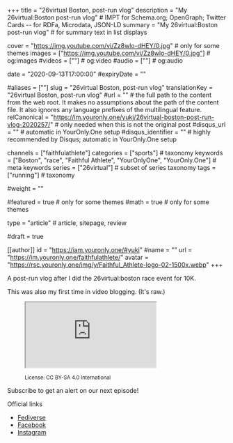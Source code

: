 +++
title = "26virtual Boston, post-run vlog"
description = "My 26virtual:Boston post-run vlog"													# IMPT for Schema.org; OpenGraph; Twitter Cards -- for RDFa, Microdata, JSON-LD
summary = "My 26virtual:Boston post-run vlog"																											# for summary text in list displays

cover = "https://img.youtube.com/vi/Zz8wlo-dHEY/0.jpg"																					# only for some themes
images = ["https://img.youtube.com/vi/Zz8wlo-dHEY/0.jpg"]																											# og:images
#videos = [""]																											# og:video
#audio = [""]																												# og:audio

date = "2020-09-13T17:00:00"
#expiryDate = ""

#aliases = [""]
slug = "26virtual Boston, post-run vlog"
translationKey = "26virtual Boston, post-run vlog"
#url = ""																														# the full path to the content from the web root. It makes no assumptions about the path of the content file. It also ignores any language prefixes of the multilingual feature.
relCanonical = "https://im.youronly.one/yuki/26virtual-boston-post-run-vlog-2020257/"																									# only needed when this is not the original post
#disqus_url = ""                                                    # automatic in YourOnly.One setup
#disqus_identifier = ""                                             # highly recommended by Disqus; automatic in YourOnly.One setup

channels = ["faithfulathlete"]
categories = ["sports"]																									# taxonomy
keywords = ["Boston", "race", "Faithful Athlete", "YourOnlyOne", "YourOnly.One"]																										# meta keywords
series = ["26virtual"]																											# subset of series taxonomy
tags = ["running"]																						# taxonomy

#weight = ""

#featured = true																									# only for some themes
#math = true																											# only for some themes

type = "article"                                                           # article, sitepage, review

#draft = true

[[author]]
id = "https://iam.youronly.one/#yuki"
#name = ""
url = "https://im.youronly.one/faithfulathlete/"
avatar = "https://rsc.youronly.one/img/y/Faithful_Athlete-logo-02-1500x.webp"
+++

A post-run vlog after I did the 26virtual:boston race event for 10K.

This was also my first time in video blogging. (It's raw.)

<!--more-->

<figure class="figure_box">
	<div class="responsive_embedframe"><iframe src="https://www.youtube-nocookie.com/embed/Zz8wlo-dHEY" sandbox="allow-same-origin allow-scripts" allow="accelerometer; encrypted-media; gyroscope; picture-in-picture" allowfullscreen="allowfullscreen"></iframe></div>
	<figcaption class="attribution_copyright txt_center">
		<p><small>License: CC BY-SA 4.0 International</small></p>
	</figcaption>
</figure>

Subscribe to get an alert on our next episode!

Official links
* [Fediverse](https://koyu.space/@faithfulathlete)
* [Facebook](https://facebook.com/faithful.athlete)
* [Instagram](https://instagram.com/faithful.athlete)

